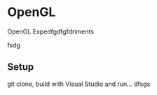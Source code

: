 # OpenGL
OpenGL Expedfgdfgfdriments

fsdg
## Setup
git clone, build with Visual Studio and run...
dfsgs

